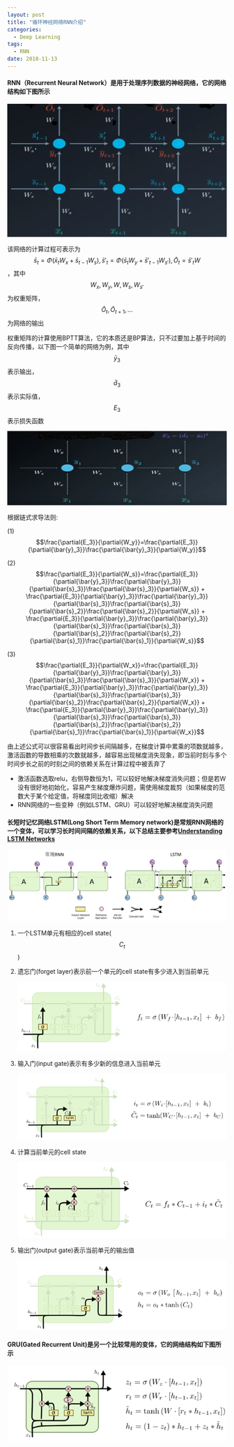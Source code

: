 ```yaml
---
layout: post
title: "循环神经网络RNN介绍"
categories:
  - Deep Learning
tags:
  - RNN
date: 2018-11-13
---
```

#### RNN（Recurrent Neural Network）是用于处理序列数据的神经网络，它的网络结构如下图所示

<img src="/img/rnn.PNG">

该网络的计算过程可表示为$$\bar{s}_t=\Phi(\bar{x}_tW_x+\bar{s}_{t-1}W_s), \bar{s}'_t=\Phi(\bar{s}_tW_y+\bar{s}'_{t-1}W_{s'}), \bar{O}_t=\bar{s}'_tW$$，其中$$W_x,W_y,W,W_s,W_{s'}$$为权重矩阵，$$\bar{O}_t,\bar{O}_{t+1},...$$为网络的输出

权重矩阵的计算使用BPTT算法，它的本质还是BP算法，只不过要加上基于时间的反向传播，以下图一个简单的网络为例，其中$$\bar{y}_3$$表示输出，$$\bar{d}_3$$表示实际值，$$E_3$$表示损失函数

<img src="/img/rnn1.png">

根据链式求导法则:

(1)  $$\frac{\partial{E_3}}{\partial{W_y}}=\frac{\partial{E_3}}{\partial{\bar{y}_3}}\frac{\partial{\bar{y}_3}}{\partial{W_y}}$$

(2) $$\frac{\partial{E_3}}{\partial{W_s}}=\frac{\partial{E_3}}{\partial{\bar{y}_3}}\frac{\partial{\bar{y}_3}}{\partial{\bar{s}_3}}\frac{\partial{\bar{s}_3}}{\partial{W_s}} + \frac{\partial{E_3}}{\partial{\bar{y}_3}}\frac{\partial{\bar{y}_3}}{\partial{\bar{s}_3}}\frac{\partial{\bar{s}_3}}{\partial{\bar{s}_2}}\frac{\partial{\bar{s}_2}}{\partial{W_s}} + \frac{\partial{E_3}}{\partial{\bar{y}_3}}\frac{\partial{\bar{y}_3}}{\partial{\bar{s}_3}}\frac{\partial{\bar{s}_3}}{\partial{\bar{s}_2}}\frac{\partial{\bar{s}_2}}{\partial{\bar{s}_1}}\frac{\partial{\bar{s}_1}}{\partial{W_s}}$$

(3) $$\frac{\partial{E_3}}{\partial{W_x}}=\frac{\partial{E_3}}{\partial{\bar{y}_3}}\frac{\partial{\bar{y}_3}}{\partial{\bar{s}_3}}\frac{\partial{\bar{s}_3}}{\partial{W_x}} + \frac{\partial{E_3}}{\partial{\bar{y}_3}}\frac{\partial{\bar{y}_3}}{\partial{\bar{s}_3}}\frac{\partial{\bar{s}_3}}{\partial{\bar{s}_2}}\frac{\partial{\bar{s}_2}}{\partial{W_x}} + \frac{\partial{E_3}}{\partial{\bar{y}_3}}\frac{\partial{\bar{y}_3}}{\partial{\bar{s}_3}}\frac{\partial{\bar{s}_3}}{\partial{\bar{s}_2}}\frac{\partial{\bar{s}_2}}{\partial{\bar{s}_1}}\frac{\partial{\bar{s}_1}}{\partial{W_x}}$$

由上述公式可以很容易看出时间步长间隔越多，在梯度计算中累乘的项数就越多，激活函数的导数相乘的次数就越多，越容易出现梯度消失现象，即当前时刻与多个时间步长之前的时刻之间的依赖关系在计算过程中被丢弃了
+ 激活函数选取relu，右侧导数恒为1，可以较好地解决梯度消失问题；但是若W没有很好地初始化，容易产生梯度爆炸问题，需使用梯度裁剪（如果梯度的范数大于某个给定值，将梯度同比收缩）解决
+ RNN网络的一些变种（例如LSTM、GRU）可以较好地解决梯度消失问题

#### 长短时记忆网络LSTM(Long Short Term Memory network)是常规RNN网络的一个变体，可以学习长时间间隔的依赖关系，以下总结主要参考[Understanding LSTM Networks](http://colah.github.io/posts/2015-08-Understanding-LSTMs/)

<img src="/img/lstm.png">

1. 一个LSTM单元有相应的cell state($$C_t$$)
2. 遗忘门(forget layer)表示前一个单元的cell state有多少进入到当前单元

   <img src="/img/lstm1.PNG">

3. 输入门(input gate)表示有多少新的信息进入当前单元

   <img src="/img/lstm2.PNG">

4. 计算当前单元的cell state

   <img src="/img/lstm3.PNG">

5. 输出门(output gate)表示当前单元的输出值

   <img src="/img/lstm4.PNG">

#### GRU(Gated Recurrent Unit)是另一个比较常用的变体，它的网络结构如下图所示

<img src="/img/gru.PNG">
